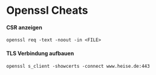 
# Openssl Cheats


#### CSR anzeigen

    openssl req -text -noout -in <FILE>

#### TLS Verbindung aufbauen
    openssl s_client -showcerts -connect www.heise.de:443
